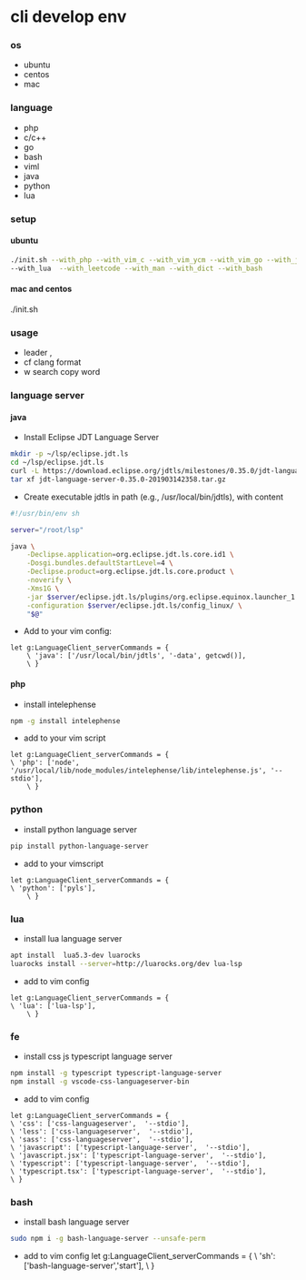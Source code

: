 # cli develop env
### os
* ubuntu
* centos
* mac
### language
- php
- c/c++
- go
- bash
- viml
- java
- python
- lua
### setup
#### ubuntu
 ```bash
 ./init.sh --with_php --with_vim_c --with_vim_ycm --with_vim_go --with_java \
--with_lua  --with_leetcode --with_man --with_dict --with_bash
 ```
#### mac and centos
./init.sh

### usage
* leader  ,
* <Leader>cf  clang format
* <Leader>w   search copy word


### language server

#### java

* Install Eclipse JDT Language Server

```bash
mkdir -p ~/lsp/eclipse.jdt.ls
cd ~/lsp/eclipse.jdt.ls
curl -L https://download.eclipse.org/jdtls/milestones/0.35.0/jdt-language-server-0.35.0-201903142358.tar.gz -O
tar xf jdt-language-server-0.35.0-201903142358.tar.gz
```
* Create executable jdtls in path (e.g., /usr/local/bin/jdtls), with content

```bash
#!/usr/bin/env sh

server="/root/lsp"

java \
    -Declipse.application=org.eclipse.jdt.ls.core.id1 \
    -Dosgi.bundles.defaultStartLevel=4 \
    -Declipse.product=org.eclipse.jdt.ls.core.product \
    -noverify \
    -Xms1G \
    -jar $server/eclipse.jdt.ls/plugins/org.eclipse.equinox.launcher_1.*.jar \
    -configuration $server/eclipse.jdt.ls/config_linux/ \
    "$@"
```
* Add to your vim config:

```viml
let g:LanguageClient_serverCommands = {
    \ 'java': ['/usr/local/bin/jdtls', '-data', getcwd()],
    \ }
```
#### php
* install intelephense
```bash
npm -g install intelephense
```
* add to your vim script
```viml
let g:LanguageClient_serverCommands = {
\ 'php': ['node', '/usr/local/lib/node_modules/intelephense/lib/intelephense.js', '--stdio'],
    \ }
```
### python
* install python language server
```bash
pip install python-language-server
```

* add to your vimscript
```viml
let g:LanguageClient_serverCommands = {
\ 'python': ['pyls'],
    \ }
```
### lua
* install lua language server
```bash
apt install  lua5.3-dev luarocks
luarocks install --server=http://luarocks.org/dev lua-lsp
```
* add to vim config
```viml
let g:LanguageClient_serverCommands = {
\ 'lua': ['lua-lsp'],
    \ }
```
### fe
* install css js typescript language server
```bash
npm install -g typescript typescript-language-server
npm install -g vscode-css-languageserver-bin
```

* add to vim config
```viml
let g:LanguageClient_serverCommands = {
\ 'css': ['css-languageserver',  '--stdio'],
\ 'less': ['css-languageserver',  '--stdio'],
\ 'sass': ['css-languageserver',  '--stdio'],
\ 'javascript': ['typescript-language-server',  '--stdio'],
\ 'javascript.jsx': ['typescript-language-server',  '--stdio'],
\ 'typescript': ['typescript-language-server',  '--stdio'],
\ 'typescript.tsx': ['typescript-language-server',  '--stdio'],
\ }
```
### bash
* install bash language server
```bash
sudo npm i -g bash-language-server --unsafe-perm

```
* add to vim config
let g:LanguageClient_serverCommands = {
\ 'sh': ['bash-language-server','start'],
    \ }

